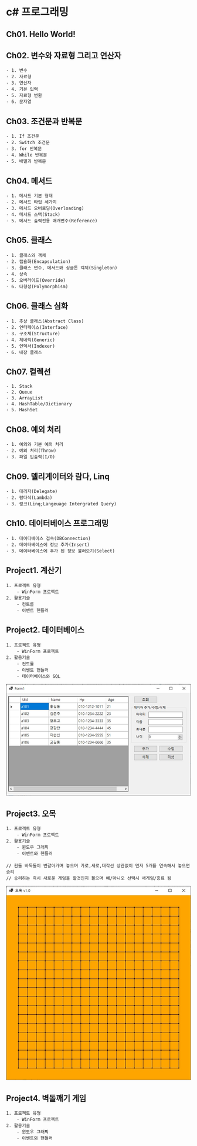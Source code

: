 # c\# 프로그래밍

## Ch01. Hello World!

## Ch02. 변수와 자료형 그리고 연산자
	- 1. 변수
	- 2. 자료형
	- 3. 연산자
	- 4. 기본 입력
	- 5. 자료형 변환
	- 6. 문자열
	
## Ch03. 조건문과 반복문
	- 1. If 조건문
	- 2. Switch 조건문
	- 3. for 반복문
	- 4. While 반복문
	- 5. 배열과 반복문

## Ch04. 메서드
	- 1. 메서드 기본 형태
	- 2. 메서드 타입 세가지
	- 3. 메서드 오버로딩(Overloading)
	- 4. 메서드 스택(Stack)
	- 5. 메서드 출력전용 매개변수(Reference)
	
## Ch05. 클래스
	- 1. 클래스와 객체
	- 2. 캡슐화(Encapsulation)
	- 3. 클래스 변수, 메서드와 싱글톤 객체(Singleton)
	- 4. 상속
	- 5. 오버라이드(Override)
	- 6. 다형성(Polymorphism)

## Ch06. 클래스 심화
	- 1. 추상 클래스(Abstract Class)
	- 2. 인터페이스(Interface)
	- 3. 구조체(Structure)
	- 4. 제네릭(Generic)
	- 5. 인덱서(Indexer)
	- 6. 내장 클래스

## Ch07. 컬렉션
	- 1. Stack
	- 2. Queue
	- 3. ArrayList
	- 4. HashTable/Dictionary
	- 5. HashSet
	
## Ch08. 예외 처리
	- 1. 예외와 기본 예외 처리
	- 2. 예외 처리(Throw)
	- 3. 파일 입출력(I/O)

## Ch09. 델리게이터와 람다, Linq
	- 1. 대리자(Delegate)
	- 2. 람다식(Lambda)
	- 3. 링크(Linq;Langeuage Intergrated Query)
	
## Ch10. 데이터베이스 프로그래밍
	- 1. 데이터베이스 접속(DBConnection)
	- 2. 데이터베이스에 정보 추가(Insert)
	- 3. 데이터베이스에 추가 된 정보 불러오기(Select)

## Project1. 계산기
	1. 프로젝트 유형
		- WinForm 프로젝트
	2. 활용기술
		- 컨트롤
		- 이벤트 핸들러
## Project2. 데이터베이스
	1. 프로젝트 유형
		- WinForm 프로젝트
	2. 활용기술
		- 컨트롤
		- 이벤트 핸들러
		- 데이터베이스와 SQL
![Project2.jpg](./Project2/Project2.jpg)
		
## Project3. 오목
	1. 프로젝트 유형
		- WinForm 프로젝트
	2. 활용기술
		- 윈도우 그래픽
		- 이벤트와 핸들러

	// 흰돌 바둑돌이 번갈아가며 놓으며 가로,세로,대각선 상관없이 먼저 5개를 연속해서 놓으면 승리
	// 승리하는 즉시 새로운 게임을 할것인지 물으며 예/아니오 선택시 새게임/종료 됨
![Project3.jpg](./Project3/Project3.jpg)

## Project4. 벽돌깨기 게임
	1. 프로젝트 유형
		- WinForm 프로젝트
	2. 활용기술
		- 윈도우 그래픽
		- 이벤트와 핸들러
